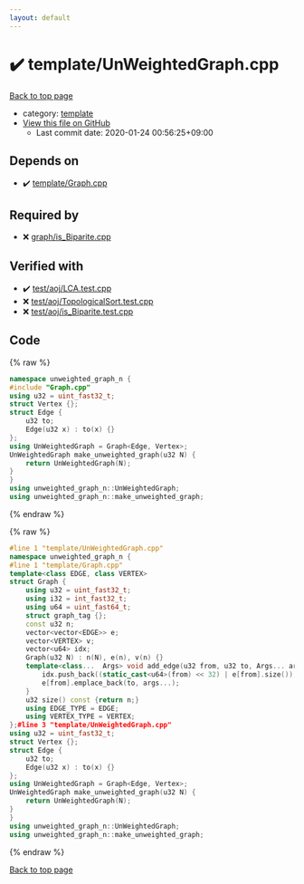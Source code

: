 ```yaml
---
layout: default
---
```


<!-- mathjax config similar to math.stackexchange -->
<script type="text/javascript" async
  src="https://cdnjs.cloudflare.com/ajax/libs/mathjax/2.7.5/MathJax.js?config=TeX-MML-AM_CHTML">
</script>
<script type="text/x-mathjax-config">
  MathJax.Hub.Config({
    TeX: { equationNumbers: { autoNumber: "AMS" }},
    tex2jax: {
      inlineMath: [ ['$','$'] ],
      processEscapes: true
    },
    "HTML-CSS": { matchFontHeight: false },
    displayAlign: "left",
    displayIndent: "2em"
  });
</script>

<script type="text/javascript" src="https://cdnjs.cloudflare.com/ajax/libs/jquery/3.4.1/jquery.min.js"></script>
<script src="https://cdn.jsdelivr.net/npm/jquery-balloon-js@1.1.2/jquery.balloon.min.js" integrity="sha256-ZEYs9VrgAeNuPvs15E39OsyOJaIkXEEt10fzxJ20+2I=" crossorigin="anonymous"></script>
<script type="text/javascript" src="../../assets/js/copy-button.js"></script>
<link rel="stylesheet" href="../../assets/css/copy-button.css" />


# :heavy_check_mark: template/UnWeightedGraph.cpp

<a href="../../index.html">Back to top page</a>

* category: <a href="../../index.html#66f6181bcb4cff4cd38fbc804a036db6">template</a>
* <a href="{{ site.github.repository_url }}/blob/master/template/UnWeightedGraph.cpp">View this file on GitHub</a>
    - Last commit date: 2020-01-24 00:56:25+09:00




## Depends on

* :heavy_check_mark: <a href="Graph.cpp.html">template/Graph.cpp</a>


## Required by

* :x: <a href="../graph/is_Biparite.cpp.html">graph/is_Biparite.cpp</a>


## Verified with

* :heavy_check_mark: <a href="../../verify/test/aoj/LCA.test.cpp.html">test/aoj/LCA.test.cpp</a>
* :x: <a href="../../verify/test/aoj/TopologicalSort.test.cpp.html">test/aoj/TopologicalSort.test.cpp</a>
* :x: <a href="../../verify/test/aoj/is_Biparite.test.cpp.html">test/aoj/is_Biparite.test.cpp</a>


## Code

<a id="unbundled"></a>
{% raw %}
```cpp
namespace unweighted_graph_n {
#include "Graph.cpp"
using u32 = uint_fast32_t;
struct Vertex {};
struct Edge {
	u32 to;
	Edge(u32 x) : to(x) {}
};
using UnWeightedGraph = Graph<Edge, Vertex>;
UnWeightedGraph make_unweighted_graph(u32 N) {
	return UnWeightedGraph(N);
}
}
using unweighted_graph_n::UnWeightedGraph;
using unweighted_graph_n::make_unweighted_graph;
```
{% endraw %}

<a id="bundled"></a>
{% raw %}
```cpp
#line 1 "template/UnWeightedGraph.cpp"
namespace unweighted_graph_n {
#line 1 "template/Graph.cpp"
template<class EDGE, class VERTEX>
struct Graph {
	using u32 = uint_fast32_t;
	using i32 = int_fast32_t;
	using u64 = uint_fast64_t;
	struct graph_tag {};
	const u32 n;
	vector<vector<EDGE>> e;
	vector<VERTEX> v;
	vector<u64> idx;
	Graph(u32 N) : n(N), e(n), v(n) {}
	template<class...  Args> void add_edge(u32 from, u32 to, Args... args) {
		idx.push_back((static_cast<u64>(from) << 32) | e[from].size());
		e[from].emplace_back(to, args...);
	}
	u32 size() const {return n;}
	using EDGE_TYPE = EDGE;
	using VERTEX_TYPE = VERTEX;
};#line 3 "template/UnWeightedGraph.cpp"
using u32 = uint_fast32_t;
struct Vertex {};
struct Edge {
	u32 to;
	Edge(u32 x) : to(x) {}
};
using UnWeightedGraph = Graph<Edge, Vertex>;
UnWeightedGraph make_unweighted_graph(u32 N) {
	return UnWeightedGraph(N);
}
}
using unweighted_graph_n::UnWeightedGraph;
using unweighted_graph_n::make_unweighted_graph;
```
{% endraw %}

<a href="../../index.html">Back to top page</a>

